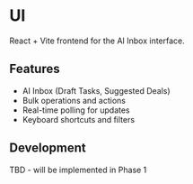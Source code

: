 # UI

React + Vite frontend for the AI Inbox interface.

## Features
- AI Inbox (Draft Tasks, Suggested Deals)
- Bulk operations and actions
- Real-time polling for updates
- Keyboard shortcuts and filters

## Development
TBD - will be implemented in Phase 1
